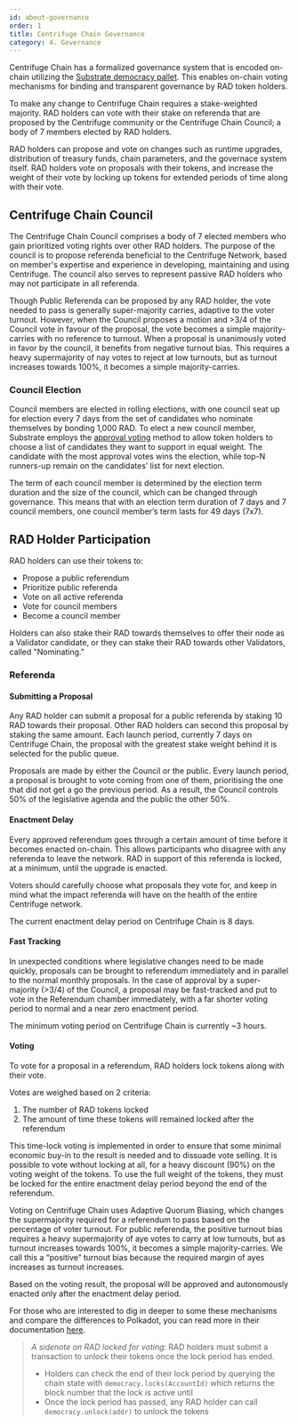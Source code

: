 ```yaml
---
id: about-governance
order: 1
title: Centrifuge Chain Governance
category: 4. Governance
---
```


Centrifuge Chain has a formalized governance system that is encoded on-chain utilizing the [Substrate democracy pallet](https://crates.io/crates/pallet-democracy). This enables on-chain voting mechanisms for binding and transparent governance by RAD token holders.

To make any change to Centrifuge Chain requires a stake-weighted majority. RAD holders can vote with their stake on referenda that are proposed by the Centrifuge community or the Centrifuge Chain Council; a body of 7 members elected by RAD holders.

RAD holders can propose and vote on changes such as runtime upgrades, distribution of treasury funds, chain parameters, and the governace system itself. RAD holders vote on proposals with their tokens, and increase the weight of their vote by locking up tokens for extended periods of time along with their vote.

## Centrifuge Chain Council

The Centrifuge Chain Council comprises a body of 7 elected members who gain prioritized voting rights over other RAD holders. The purpose of the council is to propose referenda beneficial to the Centrifuge Network, based on member's expertise and experience in developing, maintaining and using Centrifuge. The council also serves to represent passive RAD holders who may not participate in all referenda.

Though Public Referenda can be proposed by any RAD holder, the vote needed to pass is generally super-majority carries, adaptive to the voter turnout. However, when the Council proposes a motion and >3/4 of the Council vote in favour of the proposal, the vote becomes a simple majority-carries with no reference to turnout. When a proposal is unanimously voted in favor by the council, it benefits from negative turnout bias. This requires a heavy supermajority of nay votes to reject at low turnouts, but as turnout increases towards 100%, it becomes a simple majority-carries. 

### Council Election

Council members are elected in rolling elections, with one council seat up for election every 7 days from the set of candidates who nominate themselves by bonding 1,000 RAD. To elect a new council member, Substrate employs the [approval voting](https://en.wikipedia.org/wiki/Approval_voting) method to allow token holders to choose a list of candidates they want to support in equal weight. The candidate with the most approval votes wins the election, while top-N runners-up remain on the candidates’ list for next election.

The term of each council member is determined by the election term duration and the size of the council, which can be changed through governance. This means that with an election term duration of 7 days and 7 council members, one council member’s term lasts for 49 days (7x7).

## RAD Holder Participation

RAD holders can use their tokens to:
* Propose a public referendum
* Prioritize public referenda
* Vote on all active referenda
* Vote for council members
* Become a council member

Holders can also stake their RAD towards themselves to offer their node as a Validator candidate, or they can stake their RAD towards other Validators, called "Nominating."

### Referenda

#### Submitting a Proposal
Any RAD holder can submit a proposal for a public referenda by staking 10 RAD towards their proposal. Other RAD holders can second this proposal by staking the same amount. Each launch period, currently 7 days on Centrifuge Chain, the proposal with the greatest stake weight behind it is selected for the public queue. 

Proposals are made by either the Council or the public. Every launch period, a proposal is brought to vote coming from one of them, prioritising the one that did not get a go the previous period. As a result, the Council controls 50% of the legislative agenda and the public the other 50%.

#### Enactment Delay
Every approved referendum goes through a certain amount of time before it becomes enacted on-chain. This allows participants who disagree with any referenda to leave the network. RAD in support of this referenda is locked, at a minimum, until the upgrade is enacted.

Voters should carefully choose what proposals they vote for, and keep in mind what the impact referenda will have on the health of the entire Centrifuge network.

The current enactment delay period on Centrifuge Chain is 8 days.

#### Fast Tracking
In unexpected conditions where legislative changes need to be made quickly, proposals can be brought to referendum immediately and in parallel to the normal monthly proposals. In the case of approval by a super-majority (>3/4) of the Council, a proposal may be fast-tracked and put to vote in the Referendum chamber immediately, with a far shorter voting period to normal and a near zero enactment period. 

The minimum voting period on Centrifuge Chain is currently ~3 hours.

#### Voting
To vote for a proposal in a referendum, RAD holders lock tokens along with their vote. 

Votes are weighed based on 2 criteria:
1. The number of RAD tokens locked
2. The amount of time these tokens will remained locked after the referendum

This time-lock voting is implemented in order to ensure that some minimal economic buy-in to the result is needed and to dissuade vote selling. It is possible to vote without locking at all, for a heavy discount (90%) on the voting weight of the tokens. To use the full weight of the tokens, they must be locked for the entire enactment delay period beyond the end of the referendum.

Voting on Centrifuge Chain uses Adaptive Quorum Biasing, which changes the supermajority required for a referendum to pass based on the percentage of voter turnout. For public referenda, the positive turnout bias requires a heavy supermajority of aye votes to carry at low turnouts, but as turnout increases towards 100%, it becomes a simple majority-carries. We call this a “positive” turnout bias because the required margin of ayes increases as turnout increases.

Based on the voting result, the proposal will be approved and autonomously enacted only after the enactment delay period.

For those who are interested to dig in deeper to some these mechanisms and compare the differences to Polkadot, you can read more in their documentation [here](https://wiki.polkadot.network/docs/en/learn-governance).

> _A sidenote on RAD locked for voting:_
> RAD holders must submit a transaction to unlock their tokens once the lock period has ended. 
>  - Holders can check the end of their lock period by querying the chain state with `democracy.locks(AccountId)` which returns the block number that the lock is active until
>   - Once the lock period has passed, any RAD holder can call `democracy.unlock(addr)` to unlock the tokens
